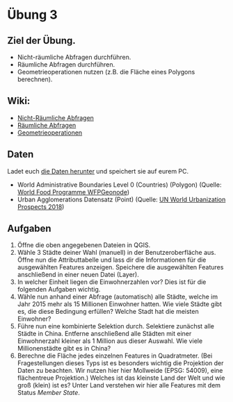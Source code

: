 # Übung 3
## Ziel der Übung.
* Nicht-räumliche Abfragen durchführen.
* Räumliche Abfragen durchführen.
* Geometrieoperationen nutzen (z.B. die Fläche eines Polygons berechnen).

## Wiki:
* [Nicht-Räumliche Abfragen](https://courses.gistools.geog.uni-heidelberg.de/giscience/gis-einfuehrung/wikis/qgis-Nicht-Räumliche-Abfragen)
* [Räumliche Abfragen](https://courses.gistools.geog.uni-heidelberg.de/giscience/gis-einfuehrung/wikis/qgis-Räumliche-Abfragen)
* [Geometrieoperationen](https://courses.gistools.geog.uni-heidelberg.de/giscience/gis-einfuehrung/wikis/qgis-Geometrieoperationen)

## Daten
Ladet euch [die Daten herunter](exercise_03_data.zip) und speichert sie auf eurem PC.
* World Administrative Boundaries Level 0 (Countries) (Polygon) (Quelle: [World Food Programme WFPGeonode](https://geonode.wfp.org/layers/geonode%3Awld_bnd_adm0_wfp))
* Urban Agglomerations Datensatz (Point) (Quelle: [UN World Urbanization Prospects 2018](https://population.un.org/wup/))

## Aufgaben

1. Öffne die oben angegebenen Dateien in QGIS.
2. Wähle 3 Städte deiner Wahl (manuell) in der Benutzeroberfläche aus. Öffne nun die Attributtabelle und lass dir die Informationen für die ausgewählten Features anzeigen. Speichere die ausgewählten Features anschließend in einer neuen Datei (Layer). 
3. In welcher Einheit liegen die Einwohnerzahlen vor? Dies ist für die folgenden Aufgaben wichtig.
4. Wähle nun anhand einer Abfrage (automatisch) alle Städte, welche im Jahr 2015 mehr als 15 Millionen Einwohner hatten. Wie viele Städte gibt es, die diese Bedingung erfüllen? Welche Stadt hat die meisten Einwohner?
5. Führe nun eine kombinierte Selektion durch. Selektiere zunächst alle Städte in China. Entferne anschließend alle Städten mit einer Einwohnerzahl kleiner als 1 Million aus dieser Auswahl. Wie viele Millionenstädte gibt es in China?
6. Berechne die Fläche jedes einzelnen Features in Quadratmeter. (Bei Fragestellungen dieses Typs ist es besonders wichtig die Projektion der Daten zu beachten. Wir nutzen hier hier Mollweide (EPSG: 54009), eine flächentreue Projektion.) Welches ist das kleinste Land der Welt und wie groß (klein) ist es? Unter Land verstehen wir hier alle Features mit dem Status *Member State*.
